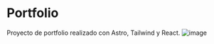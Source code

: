 # Portfolio
Proyecto de portfolio realizado con Astro, Tailwind y React.
![image](https://github.com/EmaLoto/portfolio-astro/assets/112836748/ca3e0b88-4429-4efe-8367-8fc629ecf824)
